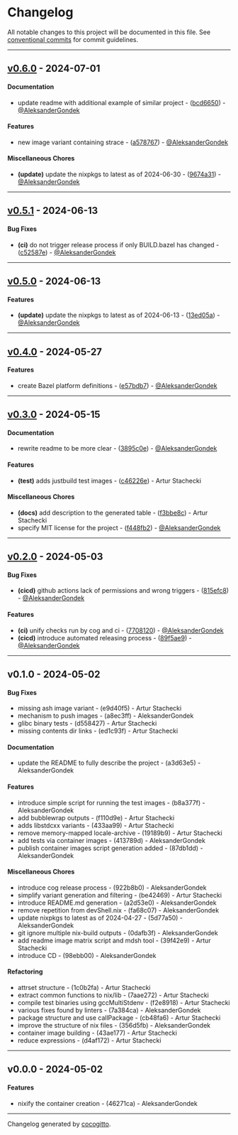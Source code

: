# Changelog
All notable changes to this project will be documented in this file. See [conventional commits](https://www.conventionalcommits.org/) for commit guidelines.

- - -
## [v0.6.0](https://github.com/explore-bzl/starterkit/compare/bcd66505b628a6300955202dfcb651f58887c5a2..v0.6.0) - 2024-07-01
#### Documentation
- update readme with additional example of similar project - ([bcd6650](https://github.com/explore-bzl/starterkit/commit/bcd66505b628a6300955202dfcb651f58887c5a2)) - [@AleksanderGondek](https://github.com/AleksanderGondek)
#### Features
- new image variant containing strace - ([a578767](https://github.com/explore-bzl/starterkit/commit/a5787676d4916c50bcdcb9f1195fd77dd8492a1d)) - [@AleksanderGondek](https://github.com/AleksanderGondek)
#### Miscellaneous Chores
- **(update)** update the nixpkgs to latest as of 2024-06-30 - ([9674a31](https://github.com/explore-bzl/starterkit/commit/9674a31c431f39651271091242fd3bdb0049bfbd)) - [@AleksanderGondek](https://github.com/AleksanderGondek)

- - -

## [v0.5.1](https://github.com/explore-bzl/starterkit/compare/c52587ef06d334b236b81691846e4d64c8bdc446..v0.5.1) - 2024-06-13
#### Bug Fixes
- **(ci)** do not trigger release process if only BUILD.bazel has changed - ([c52587e](https://github.com/explore-bzl/starterkit/commit/c52587ef06d334b236b81691846e4d64c8bdc446)) - [@AleksanderGondek](https://github.com/AleksanderGondek)

- - -

## [v0.5.0](https://github.com/explore-bzl/starterkit/compare/13ed05a11252593d5ad0f48818af3bc60f1a3ce6..v0.5.0) - 2024-06-13
#### Features
- **(update)** update the nixpkgs to latest as of 2024-06-13 - ([13ed05a](https://github.com/explore-bzl/starterkit/commit/13ed05a11252593d5ad0f48818af3bc60f1a3ce6)) - [@AleksanderGondek](https://github.com/AleksanderGondek)

- - -

## [v0.4.0](https://github.com/explore-bzl/starterkit/compare/e57bdb770bdf87714a04841ac90ff3ff6793b07f..v0.4.0) - 2024-05-27
#### Features
- create Bazel platform definitions - ([e57bdb7](https://github.com/explore-bzl/starterkit/commit/e57bdb770bdf87714a04841ac90ff3ff6793b07f)) - [@AleksanderGondek](https://github.com/AleksanderGondek)

- - -

## [v0.3.0](https://github.com/explore-bzl/starterkit/compare/3895c0e8690314663fab23d69cc687c569abe2c7..v0.3.0) - 2024-05-15
#### Documentation
- rewrite readme to be more clear - ([3895c0e](https://github.com/explore-bzl/starterkit/commit/3895c0e8690314663fab23d69cc687c569abe2c7)) - [@AleksanderGondek](https://github.com/AleksanderGondek)
#### Features
- **(test)** adds justbuild test images - ([c46226e](https://github.com/explore-bzl/starterkit/commit/c46226edb57e975c9c865af21cda83a09042331e)) - Artur Stachecki
#### Miscellaneous Chores
- **(docs)** add description to the generated table - ([f3bbe8c](https://github.com/explore-bzl/starterkit/commit/f3bbe8c9c9752fba8929b31e6f7495a6efd139d8)) - Artur Stachecki
- specify MIT license for the project - ([f448fb2](https://github.com/explore-bzl/starterkit/commit/f448fb251d4eb69b17b107437d6edada0327fad0)) - [@AleksanderGondek](https://github.com/AleksanderGondek)

- - -

## [v0.2.0](https://github.com/explore-bzl/starterkit/compare/7708120866140595a5d4172c4b4e084ab520389b..v0.2.0) - 2024-05-03
#### Bug Fixes
- **(cicd)** github actions lack of permissions and wrong triggers - ([815efc8](https://github.com/explore-bzl/starterkit/commit/815efc8cfcf4f760ef28e3e49a6d51f774522b9d)) - [@AleksanderGondek](https://github.com/AleksanderGondek)
#### Features
- **(ci)** unify checks run by cog and ci - ([7708120](https://github.com/explore-bzl/starterkit/commit/7708120866140595a5d4172c4b4e084ab520389b)) - [@AleksanderGondek](https://github.com/AleksanderGondek)
- **(cicd)** introduce automated releasing process - ([89f5ae9](https://github.com/explore-bzl/starterkit/commit/89f5ae9c55f0f167ccad7188f7eadd3efd964f64)) - [@AleksanderGondek](https://github.com/AleksanderGondek)

- - -

## v0.1.0 - 2024-05-02
#### Bug Fixes
- missing ash image variant - (e9d40f5) - Artur Stachecki
- mechanism to push images - (a8ec3ff) - AleksanderGondek
- glibc binary tests - (d558427) - Artur Stachecki
- missing contents dir links - (ed1c93f) - Artur Stachecki
#### Documentation
- update the README to fully describe the project - (a3d63e5) - AleksanderGondek
#### Features
- introduce simple script for running the test images - (b8a377f) - AleksanderGondek
- add bubblewrap outputs - (f110d9e) - Artur Stachecki
- adds libstdcxx variants - (433aa99) - Artur Stachecki
- remove memory-mapped locale-archive - (19189b9) - Artur Stachecki
- add tests via container images - (413789d) - AleksanderGondek
- publish container images script generation added - (87db1dd) - AleksanderGondek
#### Miscellaneous Chores
- introduce cog release process - (922b8b0) - AleksanderGondek
- simplify variant generation and filtering - (be42469) - Artur Stachecki
- introduce README.md generation - (a2d53e0) - AleksanderGondek
- remove repetition from devShell.nix - (fa68c07) - AleksanderGondek
- update nixpkgs to latest as of 2024-04-27 - (5d77a50) - AleksanderGondek
- git ignore multiple nix-build outputs - (0dafb3f) - AleksanderGondek
- add readme image matrix script and mdsh tool - (39f42e9) - Artur Stachecki
- introduce CD - (98ebb00) - AleksanderGondek
#### Refactoring
- attrset structure - (1c0b2fa) - Artur Stachecki
- extract common functions to nix/lib - (7aae272) - Artur Stachecki
- compile test binaries using gccMultiStdenv - (f2e8918) - Artur Stachecki
- various fixes found by linters - (7a384ca) - AleksanderGondek
- package structure and use callPackage - (cb48fa6) - Artur Stachecki
- improve the structure of nix files - (356d5fb) - AleksanderGondek
- container image building - (43ae177) - Artur Stachecki
- reduce expressions - (d4af172) - Artur Stachecki

- - -

## v0.0.0 - 2024-05-02
#### Features
- nixify the container creation - (46271ca) - AleksanderGondek

- - -

Changelog generated by [cocogitto](https://github.com/cocogitto/cocogitto).
